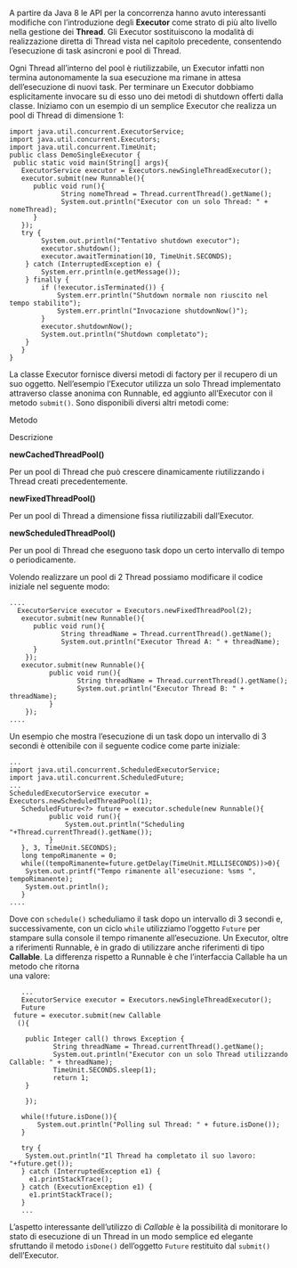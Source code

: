 A partire da Java 8 le API per la concorrenza hanno avuto interessanti modifiche con l’introduzione degli **Executor** come strato di più alto livello nella gestione dei **Thread**. Gli Executor sostituiscono la modalità di realizzazione diretta di Thread vista nel capitolo precedente, consentendo l’esecuzione di task asincroni e pool di Thread.

Ogni Thread all’interno del pool è riutilizzabile, un Executor infatti non termina autonomamente la sua esecuzione ma rimane in attesa dell’esecuzione di nuovi task. Per terminare un Executor dobbiamo esplicitamente invocare su di esso uno dei metodi di shutdown offerti dalla classe. Iniziamo con un esempio di un semplice Executor che realizza un pool di Thread di dimensione 1:

```
import java.util.concurrent.ExecutorService;
import java.util.concurrent.Executors;
import java.util.concurrent.TimeUnit;
public class DemoSingleExecutor {
 public static void main(String[] args){
   ExecutorService executor = Executors.newSingleThreadExecutor();
   executor.submit(new Runnable(){
	  public void run(){
		     String nomeThread = Thread.currentThread().getName();
		     System.out.println("Executor con un solo Thread: " + nomeThread);
	  }
   });
   try {
        System.out.println("Tentativo shutdown executor");
        executor.shutdown();
        executor.awaitTermination(10, TimeUnit.SECONDS);
	} catch (InterruptedException e) {
	    System.err.println(e.getMessage());
	} finally {
	    if (!executor.isTerminated()) {
	        System.err.println("Shutdown normale non riuscito nel tempo stabilito");
	        System.err.println("Invocazione shutdownNow()");
	    }
	    executor.shutdownNow();
	    System.out.println("Shutdown completato");
	}
   }
}
```

La classe Executor fornisce diversi metodi di factory per il recupero di un suo oggetto. Nell’esempio l’Executor utilizza un solo Thread implementato attraverso classe anonima con Runnable, ed aggiunto all’Executor con il metodo `submit()`. Sono disponibili diversi altri metodi come:

Metodo

Descrizione

**newCachedThreadPool()**

Per un pool di Thread che può crescere dinamicamente riutilizzando i Thread creati precedentemente.

**newFixedThreadPool()**

Per un pool di Thread a dimensione fissa riutilizzabili dall’Executor.

**newScheduledThreadPool()**

Per un pool di Thread che eseguono task dopo un certo intervallo di tempo o periodicamente.

Volendo realizzare un pool di 2 Thread possiamo modificare il codice iniziale nel seguente modo:

```
....
  ExecutorService executor = Executors.newFixedThreadPool(2);
   executor.submit(new Runnable(){
	  public void run(){
		     String threadName = Thread.currentThread().getName();
		     System.out.println("Executor Thread A: " + threadName);
	  }
	});
   executor.submit(new Runnable(){
		  public void run(){
			     String threadName = Thread.currentThread().getName();
			     System.out.println("Executor Thread B: " + threadName);
		  }
	});
....
```

Un esempio che mostra l’esecuzione di un task dopo un intervallo di 3 secondi è ottenibile con il seguente codice come parte iniziale:

```
...
import java.util.concurrent.ScheduledExecutorService;
import java.util.concurrent.ScheduledFuture;
...
ScheduledExecutorService executor = Executors.newScheduledThreadPool(1);
   ScheduledFuture<?> future = executor.schedule(new Runnable(){
		  public void run(){
			  System.out.println("Scheduling "+Thread.currentThread().getName());
		  }
   }, 3, TimeUnit.SECONDS);
   long tempoRimanente = 0;
   while((tempoRimanente=future.getDelay(TimeUnit.MILLISECONDS))>0){
    System.out.printf("Tempo rimanente all'esecuzione: %sms ", tempoRimanente);
    System.out.println();
   }
....
```

Dove con `schedule()` scheduliamo il task dopo un intervallo di 3 secondi e, successivamente, con un ciclo `while` utilizziamo l’oggetto `Future` per stampare sulla console il tempo rimanente all’esecuzione. Un Executor, oltre a riferimenti Runnable, è in grado di utilizzare anche riferimenti di tipo **Callable**. La differenza rispetto a Runnable è che l’interfaccia Callable ha un metodo che ritorna  
una valore:

```
   ...
   ExecutorService executor = Executors.newSingleThreadExecutor();
   Future
 future = executor.submit(new Callable
  (){

	public Integer call() throws Exception {
		   String threadName = Thread.currentThread().getName();
		   System.out.println("Executor con un solo Thread utilizzando Callable: " + threadName);
		   TimeUnit.SECONDS.sleep(1);
		   return 1;
	}
	
	});
   
   while(!future.isDone()){
	   System.out.println("Polling sul Thread: " + future.isDone());
   }
 
   try {
	System.out.println("Il Thread ha completato il suo lavoro: "+future.get());
   } catch (InterruptedException e1) {
	 e1.printStackTrace();
   } catch (ExecutionException e1) {
	 e1.printStackTrace();
   }
   ... 
```

L’aspetto interessante dell’utilizzo di _Callable_ è la possibilità di monitorare lo stato di esecuzione di un Thread in un modo semplice ed elegante sfruttando il metodo `isDone()` dell’oggetto `Future` restituito dal `submit()` dell’Executor.